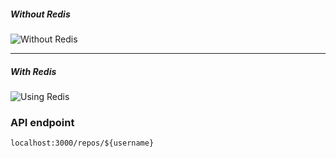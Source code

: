 ##### Without Redis
![Without Redis](https://github.com/danielwetan/redis-nodejs/blob/master/without_redis.png?raw=true)

---

##### With Redis
![Using Redis](https://github.com/danielwetan/redis-nodejs/blob/master/with_redis.png?raw=true)


### API endpoint
```localhost:3000/repos/${username}```
